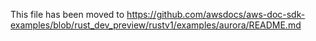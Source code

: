 This file has been moved to https://github.com/awsdocs/aws-doc-sdk-examples/blob/rust_dev_preview/rustv1/examples/aurora/README.md
